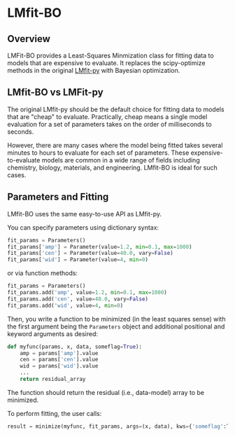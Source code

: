 # LMfit-BO

## Overview

LMFit-BO provides a Least-Squares Minmization class for fitting data to models that are expensive to evaluate.  It replaces the scipy-optimize methods in the original [LMfit-py](https://github.com/lmfit/lmfit-py) with Bayesian optimization.

## LMfit-BO vs LMFit-py

The original LMfit-py should be the default choice for fitting data to models that are "cheap" to evaluate. Practically, cheap means a single model evaluation for a set of parameters takes on the order of milliseconds to seconds.

However, there are many cases where the model being fitted takes several minutes to hours to evaluate for each set of parameters. These expensive-to-evaluate models are common in a wide range of fields including chemistry, biology, materials, and engineering.  LMfit-BO is ideal for such cases.

## Parameters and Fitting

LMfit-BO uses the same easy-to-use API as LMfit-py. 

You can specify parameters using dictionary syntax:
```python
fit_params = Parameters()
fit_params['amp'] = Parameter(value=1.2, min=0.1, max=1000)
fit_params['cen'] = Parameter(value=40.0, vary=False)
fit_params['wid'] = Parameter(value=4, min=0)
```

or via function methods:
```python
fit_params = Parameters()
fit_params.add('amp', value=1.2, min=0.1, max=1000)
fit_params.add('cen', value=40.0, vary=False)
fit_params.add('wid', value=4, min=0)
```

Then, you write a function to be minimized (in the least squares sense) with the first argument being the `Parameters` object and additional positional and keyword arguments as desired:

```python
def myfunc(params, x, data, someflag=True):
    amp = params['amp'].value
    cen = params['cen'].value
    wid = params['wid'].value
    ...
    return residual_array
```
The function should return the residual (i.e., data-model) array to be minimized.

To perform fitting, the user calls:

```python
result = minimize(myfunc, fit_params, args=(x, data), kws={'someflag':True}, ....)
```

